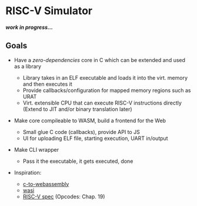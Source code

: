 # RISC-V Simulator

__*work in progress...*__ 

## Goals

- Have a *zero-dependencies* core in C which can be extended and used as a library
  - Library takes in an ELF executable and loads it into the virt. memory and then executes it
  - Provide callbacks/configuration for mapped memory regions such as URAT
  - Virt. extensible CPU that can execute RISC-V instructions directly (Extend to JIT and/or binary translation later)
- Make core compileable to WASM, build a frontend for the Web
  - Small glue C code (callbacks), provide API to JS
  - UI for uploading ELF file, starting execution, UART in/output
- Make CLI wrapper
  - Pass it the executable, it gets executed, done

- Inspiration:
  - [c-to-webassembly](https://surma.dev/things/c-to-webassembly/)
  - [wasi](https://depth-first.com/articles/2019/10/16/compiling-c-to-webassembly-and-running-it-without-emscripten/)
  - [RISC-V spec](https://riscv.org/wp-content/uploads/2017/05/riscv-spec-v2.2.pdf) (Opcodes: Chap. 19)

